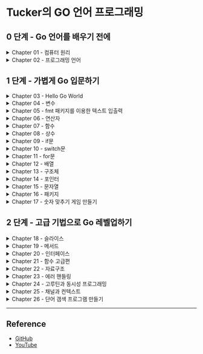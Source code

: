 # Tucker의 GO 언어 프로그래밍

## 0 단계 - Go 언어를 배우기 전에
<details>
<summary>Chapter 01 - 컴퓨터 원리</summary>

+ [Summary](./ch01#readme)
+ [Quiz](./ch01/quiz#readme)

</details>

<details>
<summary>Chapter 02 - 프로그래밍 언어</summary>

+ [Summary](./ch02#readme)
+ [Quiz](./ch02/quiz#readme)

</details>

## 1 단계 - 가볍게 Go 입문하기
<details>
<summary>Chapter 03 - Hello Go World</summary>

+ [Hello Go world 코드 뜯어보기](./ch03/ex03.01/ex03.01.go)
+ [Summary](./ch03#readme)
+ [Quiz](./ch03/quiz#readme)

</details>

<details>
<summary>Chapter 04 - 변수</summary>

+ [변수란?](./ch04/ex04.01/ex04.01.go)
+ [변수 선언](./ch04/ex04.02/ex04.02.go)
+ [변수 선언의 다른 형태](./ch04/ex04.03/ex04.03.go)
+ [타입 변환 1](./ch04/ex04.04/ex04.04.go)
+ [타입 변환 2](./ch04/ex04.05/ex04.05.go)
+ [변수의 범위](./ch04/ex04.06/ex04.06.go)
+ [실수의 표현](./ch04/ex04.07/ex04.07.go)
+ [Summary](./ch04#readme)
+ [Quiz](./ch04/quiz#readme)

</details>

<details>
<summary>Chapter 05 - fmt 패키지를 이용한 텍스트 입출력</summary>

+ [fmt 패키지](./ch05/ex05.01/ex05.01.go)
+ [최소 출력 너비 지정](./ch05/ex05.02/ex05.02.go)
+ [실수 소수점 이하 자릿수](./ch05/ex05.03/ex05.03.go)
+ [특수 문자](./ch05/ex05.04/ex05.04.go)
+ [Scan()](./ch05/ex05.05/ex05.05.go)
+ [Scanf()](./ch05/ex05.06/ex05.06.go)
+ [Scanln()](./ch05/ex05.07/ex05.07.go)
+ [키보드 입력과 Scan() 함수의 동작 원리](./ch05/ex05.08/ex05.08.go)
+ [Summary](./ch05#readme)
+ [Quiz](./ch05/quiz#readme)

</details>

<details>
<summary>Chapter 06 - 연산자</summary>

+ [연산의 결과 타입](./ch06/ex06.01/ex06.01.go)
+ [비트 연산자](./ch06/ex06.02/ex06.02.go)
+ [왼쪽 시프트 연산자](./ch06/ex06.03/ex06.03.go)
+ [오른쪽 시프트 연산자](./ch06/ex06.04/ex06.04.go)
+ [정수 오버플로 & 언더플로](./ch06/ex06.05/ex06.05.go)
+ [float 비교 연산](./ch06/ex06.06/ex06.06.go)
+ [작은 오차 무시하기](./ch06/ex06.07/ex06.07.go)
+ [오차를 없애는 더 나은 방법](./ch06/ex06.08/ex06.08.go)
+ [정밀도를 직접 조정하는 방법](./ch06/ex06.09/ex06.09.go)
+ [복수 대입 연산자](./ch06/ex06.10/ex06.10.go)
+ [연산자 우선순위](./ch06/ex06.11/ex06.11.go)
+ [Summary](./ch06#readme)
+ [Quiz](./ch06/quiz#readme)

</details>

<details>
<summary>Chapter 07 - 함수</summary>

+ [함수 정의](./ch07/ex07.01/ex07.01.go)
+ [함수는 왜 쓰나? 함수를 사용하지 않을 때](./ch07/ex07.02/ex07.02.go)
+ [함수는 왜 쓰나? 함수 사용](./ch07/ex07.03/ex07.03.go)
+ [멀티 반환 함수](./ch07/ex07.04/ex07.04.go)
+ [변수명을 지정해 반환하기](./ch07/ex07.05/ex07.05.go)
+ [재귀 호출](./ch07/ex07.06/ex07.06.go)
+ [Summary](./ch07#readme)
+ [Quiz](./ch07/quiz#readme)

</details>

<details>
<summary>Chapter 08 - 상수</summary>

+ [상수 선언](./ch08/ex08.01/ex08.01.go)
+ [변하면 안 되는 값에 상수 사용하기](./ch08/ex08.02/ex08.02.go)
+ [코드값으로 사용하기](./ch08/ex08.03/ex08.03.go)
+ [타입 없는 상수](./ch08/ex08.04/ex08.04.go)
+ [Summary](./ch08#readme)
+ [Quiz](./ch08/quiz#readme)

</details>

<details>
<summary>Chapter 09 - if문</summary>

+ [if 와 else 사용법](./ch09/ex09.01/ex09.01.go)
+ [else if 사용법](./ch09/ex09.02/ex09.02.go)
+ [그리고 &&, 또는 ||](./ch09/ex09.03/ex09.03.go)
+ [쇼트서킷](./ch09/ex09.04/ex09.04.go)
+ [중첩 if](./ch09/ex09.05/ex09.05.go)
+ [if 초기문; 조건문](./ch09/ex09.06/ex09.06.go)
+ [Summary](./ch09#readme)
+ [Quiz](./ch09/quiz#readme)

</details>

<details>
<summary>Chapter 10 - switch문</summary>

+ [switch문 동작 원리](./ch10/ex10.01/ex10.01.go)
+ [switch문을 언제 쓰는가? - if](./ch10/ex10.02/ex10.02.go)
+ [switch문을 언제 쓰는가? - switch](./ch10/ex10.03/ex10.03.go)
+ [한 번에 여러 값 비교](./ch10/ex10.04/ex10.04.go)
+ [조건문 비교](./ch10/ex10.05/ex10.05.go)
+ [switch 초기문](./ch10/ex10.06/ex10.06.go)
+ [switch 초기문 - true](./ch10/ex10.07/ex10.07.go)
+ [const 열거값과 switch](./ch10/ex10.08/ex10.08.go)
+ [break 키워드](./ch10/ex10.09/ex10.09.go)
+ [fallthrough 키워드](./ch10/ex10.10/ex10.10.go)
+ [Summary](./ch10#readme)
+ [Quiz](./ch10/quiz#readme)

</details>

<details> 
<summary>Chapter 11 - for문</summary>

+ [for문 동작 원리](./ch11/ex11.01/ex11.01.go)
+ [무한 루프](./ch11/ex11.02/ex11.02.go)
+ [continue와 break](./ch11/ex11.03/ex11.03.go)
+ [중첩 for문 - 1](./ch11/ex11.04/ex11.04.go)
+ [중첩 for문 - 2](./ch11/ex11.05/ex11.05.go)
+ [중첩 for문 - 구구단](./ch11/ex11.06/ex11.06.go)
+ [중첩 for문과 break](./ch11/ex11.07/ex11.07.go)
+ [중첩 for문과 break, label](./ch11/ex11.08/ex11.08.go)
+ [중첩 for문과 break - clean](./ch11/ex11.09/ex11.09.go)
+ [Summary](./ch11#readme)
+ [Quiz](./ch11/quiz#readme)

</details>

<details>
<summary>Chapter 12 - 배열</summary>

+ [배열](./ch12/ex12.01/ex12.01.go)
+ [배열 선언 시 개수는 항상 상수](./ch12/ex12.02/ex12.02.go)
+ [배열 요소 읽고 쓰기](./ch12/ex12.03/ex12.03.go)
+ [range 순회](./ch12/ex12.04/ex12.04.go)
+ [배열 복사](./ch12/ex12.05/ex12.05.go)
+ [다중 배열](./ch12/ex12.06/ex12.06.go)
+ [Summary](./ch12#readme)
+ [Quiz](./ch12/quiz#readme)

</details>

<details>
<summary>Chapter 13 - 구조체</summary>

+ [선언 및 기본 사용](./ch13/ex13.01/ex13.01.go)
+ [내장 타입처럼 포함하는 방식](./ch13/ex13.02/ex13.02.go)
+ [포함된 필드 방식](./ch13/ex13.03/ex13.03.go)
+ [필드 중복 해결](./ch13/ex13.04/ex13.04.go)
+ [구조체 값 복사](./ch13/ex13.05/ex13.05.go)
+ [필드 배치 순서에 따른 구조체 크기 변화](./ch13/ex13.06/ex13.06.go)
+ [메모리 패딩을 고려한 필드 배치 방법](./ch13/ex13.07/ex13.07.go)
+ [메모리 패딩을 고려한 필드 배치 방법 - 조정](./ch13/ex13.08/ex13.08.go)
+ [Summary](./ch13#readme)
+ [Quiz](./ch13/quiz#readme)

</details>

<details>
<summary>Chapter 14 - 포인터</summary>

+ [포인터 변수 선언](./ch14/ex14.01/ex14.01.go)
+ [포인터 변수값 비교하기](./ch14/ex14.02/ex14.02.go)
+ [포인터를 왜 쓰나? - 변경X](./ch14/ex14.03/ex14.03.go)
+ [포인터를 왜 쓰나? - 변경O](./ch14/ex14.04/ex14.04.go)
+ [스택 메모리와 힙 메모리](./ch14/ex14.05/ex14.05.go)
+ [Summary](./ch14#readme)
+ [Quiz](./ch14/quiz#readme)

</details>

<details>
<summary>Chapter 15 - 문자열</summary>

+ [큰따옴표와 백쿼트](./ch15/ex15.01/ex15.01.go)
+ [큰따옴표와 백쿼트 - 여러줄](./ch15/ex15.02/ex15.02.go)
+ [rune 타입으로 한 문자 담기](./ch15/ex15.03/ex15.03.go)
+ [len()으로 문자열 크기 알아내기](./ch15/ex15.04/ex15.04.go)
+ [[]rune 타입 변환으로 글자 수 알아내기 - 영어](./ch15/ex15.05/ex15.05.go)
+ [[]rune 타입 변환으로 글자 수 알아내기 - 한글 & 영어](./ch15/ex15.06/ex15.06.go)
+ [인덱스를 사용해 바이트 단위 순회하기](./ch15/ex15.07/ex15.07.go)
+ [[]rune으로 타입 변환 후 한 글자씩 순회하기](./ch15/ex15.08/ex15.08.go)
+ [range 키워드를 이용해 한 글자씩 순회하기](./ch15/ex15.09/ex15.09.go)
+ [문자열 합치기](./ch15/ex15.10/ex15.10.go)
+ [문자열 비교하기](./ch15/ex15.11/ex15.11.go)
+ [문자열 대소 비교하기](./ch15/ex15.12/ex15.12.go)
+ [string끼리 대입하기](./ch15/ex15.13/ex15.13.go)
+ [string 구조체의 복사](./ch15/ex15.14/ex15.14.go)
+ [문자열은 불변이다 - slice를 이용하면 가능](./ch15/ex15.15/ex15.15.go)
+ [문자열은 불변이다 - 문자열과 slice의 메모리 주소 비교](./ch15/ex15.16/ex15.16.go)
+ [문자열 합산](./ch15/ex15.17/ex15.17.go)
+ [문자열 합산 - Builder](./ch15/ex15.18/ex15.18.go)
+ [Summary](./ch15#readme)
+ [Quiz](./ch15/quiz#readme)

</details>

<details>
<summary>Chapter 16 - 패키지</summary>

+ [경로가 있는 패키지 사용하기](./ch16/ex16.01/ex16.01.go)
+ [패키지명과 패키지 외부 공개](./ch16/ex16.02/ex16.02.go)
+ [패키지 초기화](./ch16/ex16.03/ex16.03.go)
+ [Summary](./ch16#readme)
+ [Quiz](./ch16/quiz#readme)

</details>

<details>
<summary>Chapter 17 - 숫자 맞추기 게임 만들기</summary>

+ [랜덤한 숫자 생성하기](./ch17/ex17.01/ex17.01.go)
+ [숫자값 입력받기](./ch17/ex17.02/ex17.02.go)
+ [숫자 맞추기 완성하기](./ch17/ex17.03/ex17.03.go)
+ [Summary](./ch17#readme)
+ [Quiz](./ch17/quiz#readme)

</details>

## 2 단계 - 고급 기법으로 Go 레벨업하기
<details>
<summary>Chapter 18 - 슬라이스</summary>

+ [슬라이스 선언](./ch18/ex18.01/ex18.01.go)
+ [슬라이스와 배열의 동작 차이](./ch18/ex18.02/ex18.02.go)
+ [append()를 사용할 때 발생하는 예기치 못한 문제](./ch18/ex18.03/ex18.03.go)
+ [슬라이싱](./ch18/ex18.04/ex18.04.go)
+ [슬라이스 복제](./ch18/ex18.05/ex18.05.go)
+ [슬라이스 요소 삭제 및 추가](./ch18/ex18.06/ex18.06.go)
+ [int 슬라이스 정렬](./ch18/ex18.07/ex18.07.go)
+ [구조체 슬라이스 정렬](./ch18/ex18.08/ex18.08.go)
+ [Summary](./ch18#readme)

</details>

<details>
<summary>Chapter 19 - 메서드</summary>

+ [메서드 선언](./ch19/ex19.01/ex19.01.go)
+ [포인트 메서드 vs 값 타입 메서드](./ch19/ex19.02/ex19.02.go)
+ [Summary](./ch19#readme)

</details>

<details>
<summary>Chapter 20 - 인터페이스</summary>

+ [인터페이스 선언](./ch20/ex20.01/ex20.01.go)
+ [인터페이스 왜 쓰나](./ch20/ex20.02/ex20.02.go)
+ [빈 인터페이스 interface{}를 인수로 받기](./ch20/ex20.03/ex20.03.go)
+ [구체화된 다른 타입으로 타입 변환하기](./ch20/ex20.04/ex20.04.go)
+ [다른 인터페이스로 타입 변환하기](./ch20/ex20.05/ex20.05.go)
+ [Summary](./ch20#readme)

</details>

<details>
<summary>Chapter 21 - 함수 고급편</summary>

+ [가변 인수 함수 - ... 키워드 사용](./ch21/ex21.01/ex21.01.go)
+ [defer 지연 실행](./ch21/ex21.02/ex21.02.go)
+ [함수 타입 변수](./ch21/ex21.03/ex21.03.go)
+ [함수 리터럴(Lambda)](./ch21/ex21.04/ex21.04.go)
+ [의존성 주입](./ch21/ex21.05/ex21.05.go)
+ [Summary](./ch21#readme)

</details>

<details>
<summary>Chapter 22 - 자료구조</summary>

+ [List 기본 사용법](./ch22/ex22.01/ex22.01.go)
+ [Queue 구현하기](./ch22/ex22.02/ex22.02.go)
+ [Stack 구현하기 - List](./ch22/ex22.03/ex22.03.go)
+ [Stack 구현하기 - Array](./ch22/ex22.04/ex22.04.go)
+ [Ring](./ch22/ex22.05/ex22.05.go)
+ [Map](./ch22/ex22.06/ex22.06.go)
+ [Summary](./ch22#readme)

</details>

<details>
<summary>Chapter 23 - 에러 핸들링</summary>

+ [에러 반환](./ch23/ex23.01/ex23.01.go)
+ [에러 타입](./ch23/ex23.02/ex23.02.go)
+ [에러 래핑](./ch23/ex23.03/ex23.03.go)
+ [패닉 전파 그리고 복구](./ch23/ex23.04/ex23.04.go)
+ [Summary](./ch23#readme)

</details>

<details>
<summary>Chapter 24 - 고루틴과 동시성 프로그래밍</summary>

+ [고루틴 사용](./ch24/ex24.01/ex24.01.go)
+ [서브 고루틴이 종료될 때까지 기다리기](./ch24/ex24.02/ex24.02.go)
+ [뮤텍스를 이용한 동시성 문제 해결](./ch24/ex24.03/ex24.03.go)
+ [뮤텍스와 데드락](./ch24/ex24.04/ex24.04.go)
+ [영역을 나누는 자원 관리 기법](./ch24/ex24.05/ex24.05.go)
+ [Summary](./ch24#readme)

</details>

<details>
<summary>Chapter 25 - 채널과 컨텍스트</summary>

+ [채널 사용하기](./ch25/ex25.01/ex25.01.go)
+ [채널에서 데이터 대기](./ch25/ex25.02/ex25.02.go)
+ [select문](./ch25/ex25.03/ex25.03.go)
+ [일정 간격으로 실행](./ch25/ex25.04/ex25.04.go)
+ [채널로 생산자 소비자 패턴 구현하기](./ch25/ex25.05/ex25.05.go)
+ [컨텍스트 사용하기](./ch25/ex25.06/ex25.06.go)
+ [특정 값을 설정한 컨택스트](./ch25/ex25.07/ex25.07.go)
+ [Summary](./ch25#readme)

</details>

<details>
<summary>Chapter 26 - 단어 갬색 프로그램 만들기</summary>

+ [실행 인수 읽고 파일 목록 가져오기](./ch26/ex26.01/ex26.01.go)
+ [파일을 열어서 라인 읽기](./ch26/ex26.02/ex26.02.go)
+ [파일 검색 프로그램 완성하기](./ch26/ex26.03/ex26.03.go)
+ [개선하기](./ch26/ex26.04/ex26.04.go)
+ [Summary](./ch26#readme)

</details>

---

## Reference
- [GitHub](https://github.com/tuckersGo/musthaveGo)
- [YouTube](https://www.youtube.com/c/TuckerProgramming)
